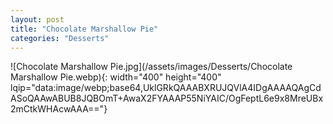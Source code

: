 ```yaml
---
layout: post
title: "Chocolate Marshallow Pie"
categories: "Desserts"
---
```

![Chocolate Marshallow Pie.jpg](/assets/images/Desserts/Chocolate Marshallow Pie.webp){: width="400" height="400" lqip="data:image/webp;base64,UklGRkQAAABXRUJQVlA4IDgAAAAQAgCdASoQAAwABUB8JQBOmT+AwaX2FYAAAP55NiYAIC/OgFeptL6e9x8MreUBx2mCtkWHAcwAAA=="}

